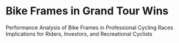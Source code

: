 # Bike Frames in Grand Tour Wins
 Performance Analysis of Bike Frames in Professional Cycling Races Implications for Riders, Investors, and Recreational Cyclists
